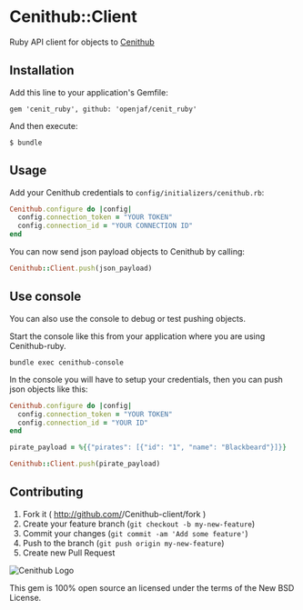 # Cenithub::Client

Ruby API client for objects to [Cenithub](http://www.cenithub.com)

## Installation

Add this line to your application's Gemfile:

    gem 'cenit_ruby', github: 'openjaf/cenit_ruby'

And then execute:

    $ bundle

## Usage

Add your Cenithub credentials to `config/initializers/cenithub.rb`:

```ruby
Cenithub.configure do |config|
  config.connection_token = "YOUR TOKEN"
  config.connection_id = "YOUR CONNECTION ID"
end
```

You can now send json payload objects to Cenithub by calling:

```ruby
Cenithub::Client.push(json_payload)
```

## Use console

You can also use the console to debug or test pushing objects.

Start the console like this from your application where you are using Cenithub-ruby.

```shell
bundle exec cenithub-console
```

In the console you will have to setup your credentials, then you can push json objects like this:

```ruby
Cenithub.configure do |config|
  config.connection_token = "YOUR TOKEN"
  config.connection_id = "YOUR ID"
end

pirate_payload = %{{"pirates": [{"id": "1", "name": "Blackbeard"}]}}

Cenithub::Client.push(pirate_payload)
```

## Contributing

1. Fork it ( http://github.com/<my-github-username>/Cenithub-client/fork )
2. Create your feature branch (`git checkout -b my-new-feature`)
3. Commit your changes (`git commit -am 'Add some feature'`)
4. Push to the branch (`git push origin my-new-feature`)
5. Create new Pull Request


![Cenithub Logo](http://www.cenitsaas.com)

This gem is 100% open source an licensed under the terms of the New BSD License.

